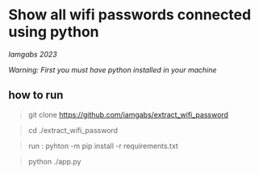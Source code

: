 # Show all wifi passwords connected using python
*Iamgabs 2023*

*Warning: First you must have python installed in your machine*

## how to run 

> git clone https://github.com/iamgabs/extract_wifi_password

> cd ./extract_wifi_password 

> run : pyhton -m pip install -r requirements.txt

> python ./app.py